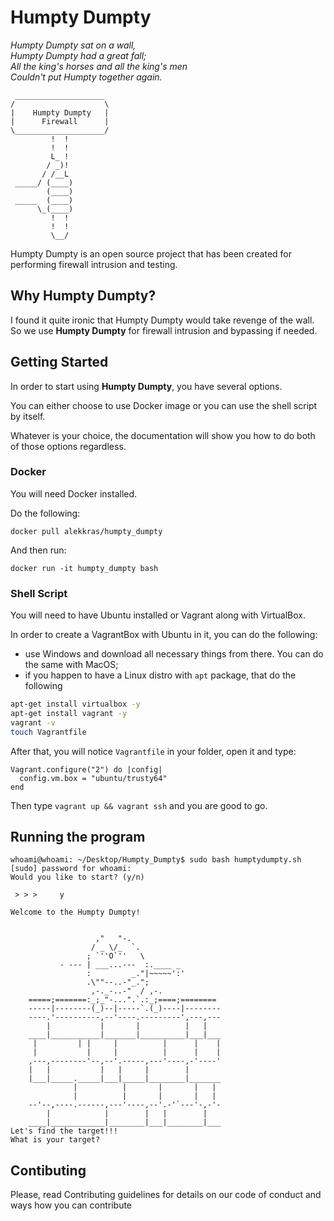 # Humpty Dumpty 


*Humpty Dumpty sat on a wall,* <br/>
*Humpty Dumpty had a great fall;* <br/>
*All the king's horses and all the king's men* <br/>
*Couldn't put Humpty together again.* <br/>

```
 ____________________
/                    \
|    Humpty Dumpty   |
|      Firewall      |
\____________________/
         !  !
         !  !
         L_ !
        / _)!
       / /__L
 _____/ (____)
        (____)
 _____  (____)
      \_(____)
         !  !
         !  !
         \__/
```
Humpty Dumpty is an open source project that has been created for performing firewall intrusion and testing.

## Why Humpty Dumpty?

I found it quite ironic that Humpty Dumpty would take revenge of the wall. So we use **Humpty Dumpty** for firewall intrusion and bypassing
if needed.

## Getting Started

In order to start using **Humpty Dumpty**, you have several options.

You can either choose to use Docker image or you can use the shell script by itself. 

Whatever is your choice, the documentation will show you how to do both of those options regardless.

### Docker

You will need Docker installed. 

Do the following:

`docker pull alekkras/humpty_dumpty`

And then run:

`docker run -it humpty_dumpty bash`


### Shell Script

You will need to have Ubuntu installed or Vagrant along with VirtualBox.

In order to create a VagrantBox with Ubuntu in it, you can do the following:

- use Windows and download all necessary things from there. You can do the same with MacOS;
- if you happen to have a Linux distro with `apt` package, that do the following

``` bash
apt-get install virtualbox -y
apt-get install vagrant -y
vagrant -v
touch Vagrantfile
```

After that, you will notice `Vagrantfile` in your folder, open it and type:

```
Vagrant.configure("2") do |config|
  config.vm.box = "ubuntu/trusty64"
end
```
Then type `vagrant up && vagrant ssh` and you are good to go.


## Running the program

``` console
whoami@whoami: ~/Desktop/Humpty_Dumpty$ sudo bash humptydumpty.sh
[sudo] password for whoami: 
Would you like to start? (y/n)

 > > >     y

Welcome to the Humpty Dumpty!


                   ,"   "-.
                  / _ \/_  `.
                 ; `''O`''   \
           - --- | ___...---  :.____ _
                 :         _."|~~~~~':'
                 .\""--..-"_.";
                  ,-._-..-"  / ,-.
    =====;=======:_;_"-...".`.:_;====;========
    -----|--------(_)--|-----`.(_)----|--------
    ----.'----------,--'----.---------',---,---
        |           |       |          |   |
    ____|___________|_______|__________|___|___
     |         | |     |          |      |    |
     |           |     |          |      |    |
    ,---,--------'--,--'.-----,---'----,-'----'
    |   |           |   |     |        |
    |___|_____._____|___|_____|________|_______
              |          |       |       |   |
              |          |       |       |   |
    --'--,----.------,---'----,--'.-'`---'-,-'-
        |            |        |   |        |
    ____|____________|________|___|________|___
Let's find the target!!!
What is your target?

```

## Contibuting

Please, read Contributing guidelines for details on our code of conduct and ways how you can contribute